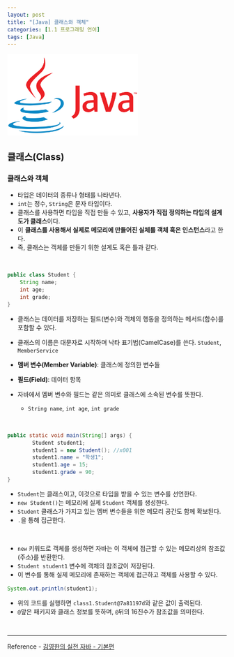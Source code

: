 ```yaml
---
layout: post
title: "[Java] 클래스와 객체"
categories: [1.1 프로그래밍 언어]
tags: [Java]
---
```


<img src="/assets/img/java.png" alt="java" width="300"/>

## 클래스(Class)

### 클래스와 객체

- 타입은 데이터의 종류나 형태를 나타낸다.
- `int`는 정수, `String`은 문자 타입이다.
- 클래스를 사용하면 타입을 직접 만들 수 있고, **사용자가 직접 정의하는 타입의 설계도가 클래스**이다.
- 이 **클래스를 사용해서 실제로 메모리에 만들어진 실체를 객체 혹은 인스턴스**라고 한다.
- 즉, 클래스는 객체를 만들기 위한 설계도 혹은 틀과 같다.

<br>

```java
public class Student {
    String name;
    int age;
    int grade;
}
```

- 클래스는 데이터를 저장하는 필드(변수)와 객체의 행동을 정의하는 메서드(함수)를 포함할 수 있다.
- 클래스의 이름은 대문자로 시작하며 낙타 표기법(CamelCase)를 쓴다. `Student`, `MemberService`

- **멤버 변수(Member Variable)**: 클래스에 정의한 변수들
- **필드(Field)**: 데이터 항목
- 자바에서 멤버 변수와 필드는 같은 의미로 클래스에 소속된 변수를 뜻한다.
  - `String name`, `int age`, `int grade`

<br>

```java
public static void main(String[] args) {
        Student student1;
        student1 = new Student(); //x001
        student1.name = "학생1";
        student1.age = 15;
        student1.grade = 90;
}
```

- `Student`는 클래스이고, 이것으로 타입을 받을 수 있는 변수를 선언한다.
- `new Student()`는 메모리에 실제 `Student` 객체를 생성한다.
- `Student` 클래스가 가지고 있는 멤버 변수들을 위한 메모리 공간도 함께 확보된다.
- `.`을 통해 접근한다.

<br>

- `new` 키워드로 객체를 생성하면 자바는 이 객체에 접근할 수 있는 메모리상의 참조값(주소)를 반환한다.
- `Student student1` 변수에 객체의 참조값이 저장된다.
- 이 변수를 통해 실제 메모리에 존재하는 객체에 접근하고 객체를 사용할 수 있다.

```java
System.out.println(student1);
```

- 위의 코드를 실행하면 `class1.Student@7a81197d`와 같은 값이 출력된다.
- `@`앞은 패키지와 클래스 정보를 뜻하며, `@`뒤의 16진수가 참조값을 의미한다.

<br>

---

Reference - [김영한의 실전 자바 - 기본편](https://www.inflearn.com/course/%EA%B9%80%EC%98%81%ED%95%9C%EC%9D%98-%EC%8B%A4%EC%A0%84-%EC%9E%90%EB%B0%94-%EA%B8%B0%EB%B3%B8%ED%8E%B8)
